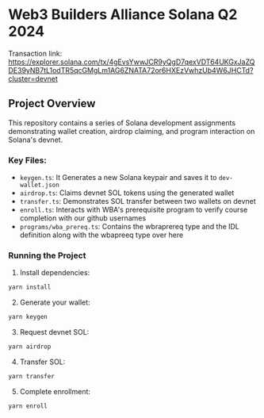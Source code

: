 # Web3 Builders Alliance Solana Q2 2024

Transaction link:  
https://explorer.solana.com/tx/4gEvsYwwJCR9yQgD7qexVDT64UKGxJaZQDE39yNB7tL1odTR5qcGMgLm1AG6ZNATA72or6HXEzVwhzUb4W6JHCTd?cluster=devnet


## Project Overview

This repository contains a series of Solana development assignments demonstrating wallet creation, airdrop claiming, and program interaction on Solana's devnet.

### Key Files:

- `keygen.ts`: It Generates a new Solana keypair and saves it to `dev-wallet.json`
- `airdrop.ts`: Claims devnet SOL tokens using the generated wallet
- `transfer.ts`: Demonstrates SOL transfer between two wallets on devnet
- `enroll.ts`: Interacts with WBA's prerequisite program to verify course completion with our github usernames
- `programs/wba_prereq.ts`: Contains the wbraprereq type and the IDL definition along with the wbapreeq type over here

### Running the Project

1. Install dependencies:
```bash
yarn install
```
2. Generate your wallet:
```bash
yarn keygen
```
3. Request devnet SOL:

```bash
yarn airdrop
```
4. Transfer SOL:
```bash
yarn transfer
```
5. Complete enrollment:
```bash
yarn enroll
```
